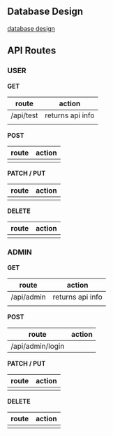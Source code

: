 ## Database Design

[database design](https://www.figma.com/file/OUM2XYmQDQKKyAVlerdPsR/database-design?node-id=0%3A1&t=NbmLzsTcq8FDjaK9-1)

## API Routes

### USER

**GET**

| route     | action           |
| --------- | ---------------- |
| /api/test | returns api info |
|           |                  |

**POST**

| route | action |
| ----- | ------ |
|       |        |

**PATCH / PUT**

| route | action |
| ----- | ------ |
|       |        |

**DELETE**

| route | action |
| ----- | ------ |
|       |        |

### ADMIN

**GET**

| route      | action           |
| ---------- | ---------------- |
| /api/admin | returns api info |
|            |                  |

**POST**

| route            | action |
| ---------------- | ------ |
| /api/admin/login |        |

**PATCH / PUT**

| route | action |
| ----- | ------ |
|       |        |

**DELETE**

| route | action |
| ----- | ------ |
|       |        |
